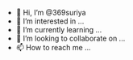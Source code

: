 - 👋 Hi, I’m @369suriya
- 👀 I’m interested in ...
- 🌱 I’m currently learning ...
- 💞️ I’m looking to collaborate on ...
- 📫 How to reach me ...

<!---
369suriya/369suriya is a ✨ special ✨ repository because its `README.md` (this file) appears on your GitHub profile.
You can click the Preview link to take a look at your changes.
--->
